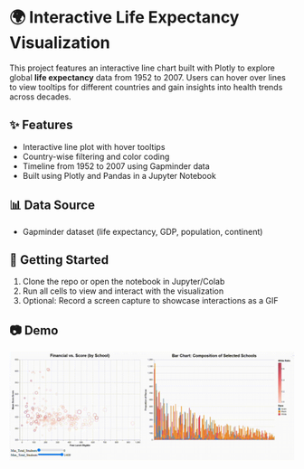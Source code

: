 # 🌍 Interactive Life Expectancy Visualization

This project features an interactive line chart built with Plotly to explore global **life expectancy** data from 1952 to 2007. Users can hover over lines to view tooltips for different countries and gain insights into health trends across decades.

## ✨ Features

- Interactive line plot with hover tooltips
- Country-wise filtering and color coding
- Timeline from 1952 to 2007 using Gapminder data
- Built using Plotly and Pandas in a Jupyter Notebook

## 📊 Data Source

- Gapminder dataset (life expectancy, GDP, population, continent)

## 🚀 Getting Started

1. Clone the repo or open the notebook in Jupyter/Colab
2. Run all cells to view and interact with the visualization
3. Optional: Record a screen capture to showcase interactions as a GIF

## 📷 Demo
<img src="https://github.com/oscar10408/Dynamic-Data-Explorer/blob/main/images/Interactive_chart_1.gif" alt="demo" width="800"/>


